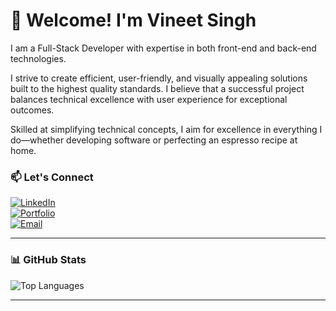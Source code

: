 # 👋 Welcome! I'm Vineet Singh  

I am a Full-Stack Developer with expertise in both front-end and back-end technologies.  

I strive to create efficient, user-friendly, and visually appealing solutions built to the highest quality standards. I believe that a successful project balances technical excellence with user experience for exceptional outcomes.  

Skilled at simplifying technical concepts, I aim for excellence in everything I do—whether developing software or perfecting an espresso recipe at home.  


### 📫 Let's Connect  

[![LinkedIn](https://img.shields.io/badge/-LinkedIn-333333?style=flat&logo=linkedin)](https://https://www.linkedin.com/in/vineet289)  
[![Portfolio](https://img.shields.io/badge/-Portfolio-333333?style=flat&logo=google-chrome)](https://vineetsingh-jet.vercel.app/)  
[![Email](https://img.shields.io/badge/-Email-333333?style=flat&logo=gmail)](mailto:vineetsingh5987@gmail.com)  

---

### 📊 GitHub Stats  


![Top Languages](https://github-readme-stats.vercel.app/api/top-langs/?username=vineet829&layout=compact&theme=default)  

---
